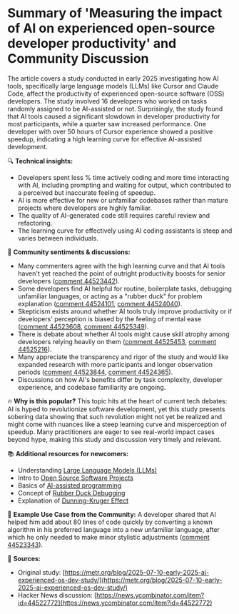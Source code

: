 # Summary of 'Measuring the impact of AI on experienced open-source developer productivity' and Community Discussion

The article covers a study conducted in early 2025 investigating how AI tools, specifically large language models (LLMs) like Cursor and Claude Code, affect the productivity of experienced open-source software (OSS) developers. The study involved 16 developers who worked on tasks randomly assigned to be AI-assisted or not. Surprisingly, the study found that AI tools caused a significant slowdown in developer productivity for most participants, while a quarter saw increased performance. One developer with over 50 hours of Cursor experience showed a positive speedup, indicating a high learning curve for effective AI-assisted development.

🔍 **Technical insights:**
- Developers spent less % time actively coding and more time interacting with AI, including prompting and waiting for output, which contributed to a perceived but inaccurate feeling of speedup.
- AI is more effective for new or unfamiliar codebases rather than mature projects where developers are highly familiar.
- The quality of AI-generated code still requires careful review and refactoring.
- The learning curve for effectively using AI coding assistants is steep and varies between individuals.

💬 **Community sentiments & discussions:**
- Many commenters agree with the high learning curve and that AI tools haven't yet reached the point of outright productivity boosts for senior developers ([comment 44523442](https://news.ycombinator.com/item?id=44523442)).
- Some developers find AI helpful for routine, boilerplate tasks, debugging unfamiliar languages, or acting as a "rubber duck" for problem explanation ([comment 44524101](https://news.ycombinator.com/item?id=44524101), [comment 44524040](https://news.ycombinator.com/item?id=44524040)).
- Skepticism exists around whether AI tools truly improve productivity or if developers' perception is biased by the feeling of mental ease ([comment 44523608](https://news.ycombinator.com/item?id=44523608), [comment 44525349](https://news.ycombinator.com/item?id=44525349)).
- There is debate about whether AI tools might cause skill atrophy among developers relying heavily on them ([comment 44525453](https://news.ycombinator.com/item?id=44525453), [comment 44525216](https://news.ycombinator.com/item?id=44525216)).
- Many appreciate the transparency and rigor of the study and would like expanded research with more participants and longer observation periods ([comment 44523844](https://news.ycombinator.com/item?id=44523844), [comment 44524365](https://news.ycombinator.com/item?id=44524365)).
- Discussions on how AI's benefits differ by task complexity, developer experience, and codebase familiarity are ongoing.

🔥 **Why is this popular?**
This topic hits at the heart of current tech debates: AI is hyped to revolutionize software development, yet this study presents sobering data showing that such revolution might not yet be realized and might come with nuances like a steep learning curve and misperception of speedup. Many practitioners are eager to see real-world impact cases beyond hype, making this study and discussion very timely and relevant.


📚 **Additional resources for newcomers:**
- Understanding [Large Language Models (LLMs)](https://www.google.com/search?q=large+language+models)
- Intro to [Open Source Software Projects](https://www.google.com/search?q=open+source+software)
- Basics of [AI-assisted programming](https://www.google.com/search?q=ai+assisted+programming)
- Concept of [Rubber Duck Debugging](https://www.google.com/search?q=rubber+duck+debugging)
- Explanation of [Dunning-Kruger Effect](https://www.google.com/search?q=dunning-kruger+effect)


📝 **Example Use Case from the Community:**
A developer shared that AI helped him add about 80 lines of code quickly by converting a known algorithm in his preferred language into a new unfamiliar language, after which he only needed to make minor stylistic adjustments ([comment 44523343](https://news.ycombinator.com/item?id=44523343)).


🔗 **Sources:**
- Original study: [https://metr.org/blog/2025-07-10-early-2025-ai-experienced-os-dev-study/](https://metr.org/blog/2025-07-10-early-2025-ai-experienced-os-dev-study/)
- Hacker News discussion: [https://news.ycombinator.com/item?id=44522772](https://news.ycombinator.com/item?id=44522772)